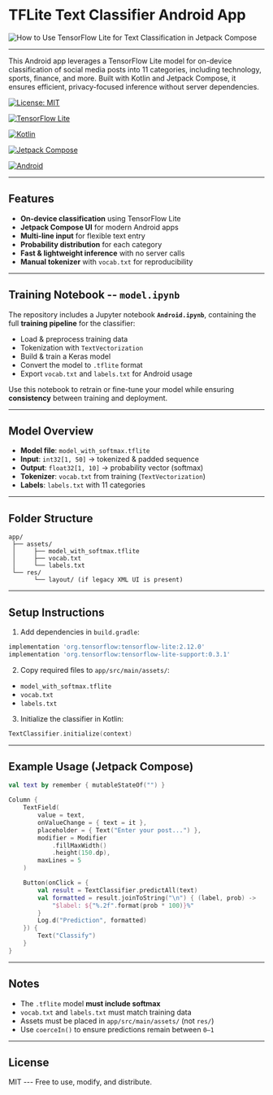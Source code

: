 # TFLite Text Classifier Android App
![How to Use TensorFlow Lite for Text Classification in Jetpack Compose](https://blogger.googleusercontent.com/img/b/R29vZ2xl/AVvXsEhxW1gOAZgRe8G3nD_Pw4quU5b4AK3ensLRIEWL04WwJHst17xzAKKNZBDCiMFpU3MG5imsmGQ8CnOJJzMWbQwvwWXopMjW-F13HjwsciXKsP-5XQe3S-iQW3LzqQLzpPrGg04J46rAgqChnsJeC0LF0fAvLpOGgv4IftvutkYbbfMGqNU7HYyFbPbMSyI/s16000/How%20to%20Use%20TensorFlow%20Lite%20for%20Text%20Classification%20in%20Jetpack%20Compose.png)

------------------------------------------------------------------------

This Android app leverages a TensorFlow Lite model for on-device
classification of social media posts into 11 categories, including
technology, sports, finance, and more. Built with Kotlin and Jetpack
Compose, it ensures efficient, privacy-focused inference without server
dependencies.

[![License:
MIT](https://img.shields.io/badge/License-MIT-yellow.svg)](https://opensource.org/licenses/MIT)

[![TensorFlow
Lite](https://img.shields.io/badge/TensorFlow-Lite-blue.svg)](https://www.tensorflow.org/lite)

[![Kotlin](https://img.shields.io/badge/Kotlin-1.9-blueviolet.svg)](https://kotlinlang.org/)

[![Jetpack
Compose](https://img.shields.io/badge/Jetpack-Compose-green.svg)](https://developer.android.com/jetpack/compose)

[![Android](https://img.shields.io/badge/Android-14+-brightgreen.svg)](https://developer.android.com/)

------------------------------------------------------------------------

## Features

-    **On-device classification** using TensorFlow Lite
-    **Jetpack Compose UI** for modern Android apps
-    **Multi-line input** for flexible text entry
-    **Probability distribution** for each category
-    **Fast & lightweight inference** with no server calls
-    **Manual tokenizer** with `vocab.txt` for reproducibility

------------------------------------------------------------------------

## Training Notebook -- `model.ipynb`

The repository includes a Jupyter notebook **`Android.ipynb`**,
containing the full **training pipeline** for the classifier:

-    Load & preprocess training data
-    Tokenization with `TextVectorization`
-    Build & train a Keras model
-    Convert the model to `.tflite` format
-    Export `vocab.txt` and `labels.txt` for Android usage

Use this notebook to retrain or fine-tune your model while ensuring
**consistency** between training and deployment.

------------------------------------------------------------------------

## Model Overview

-   **Model file**: `model_with_softmax.tflite`
-   **Input**: `int32[1, 50]` → tokenized & padded sequence
-   **Output**: `float32[1, 10]` → probability vector (softmax)
-   **Tokenizer**: `vocab.txt` from training (`TextVectorization`)
-   **Labels**: `labels.txt` with 11 categories

------------------------------------------------------------------------

## Folder Structure

    app/
     ├── assets/
     │     ├── model_with_softmax.tflite
     │     ├── vocab.txt
     │     └── labels.txt
     └── res/
           └── layout/ (if legacy XML UI is present)

------------------------------------------------------------------------

## Setup Instructions

1.  Add dependencies in `build.gradle`:

``` gradle
implementation 'org.tensorflow:tensorflow-lite:2.12.0'
implementation 'org.tensorflow:tensorflow-lite-support:0.3.1'
```

2.  Copy required files to `app/src/main/assets/`:
   -   `model_with_softmax.tflite`
   -   `vocab.txt`
   -   `labels.txt`
3.  Initialize the classifier in Kotlin:

``` kotlin
TextClassifier.initialize(context)
```

------------------------------------------------------------------------

## Example Usage (Jetpack Compose)

``` kotlin
val text by remember { mutableStateOf("") }

Column {
    TextField(
        value = text,
        onValueChange = { text = it },
        placeholder = { Text("Enter your post...") },
        modifier = Modifier
            .fillMaxWidth()
            .height(150.dp),
        maxLines = 5
    )

    Button(onClick = {
        val result = TextClassifier.predictAll(text)
        val formatted = result.joinToString("\n") { (label, prob) ->
            "$label: ${"%.2f".format(prob * 100)}%"
        }
        Log.d("Prediction", formatted)
    }) {
        Text("Classify")
    }
}
```

------------------------------------------------------------------------

## Notes

-   The `.tflite` model **must include softmax**
-   `vocab.txt` and `labels.txt` must match training data
-   Assets must be placed in `app/src/main/assets/` (not `res/`)
-   Use `coerceIn()` to ensure predictions remain between `0–1`

------------------------------------------------------------------------

## License

MIT --- Free to use, modify, and distribute.
